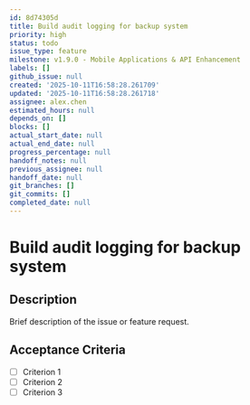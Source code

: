 ```yaml
---
id: 8d74305d
title: Build audit logging for backup system
priority: high
status: todo
issue_type: feature
milestone: v1.9.0 - Mobile Applications & API Enhancement
labels: []
github_issue: null
created: '2025-10-11T16:58:28.261709'
updated: '2025-10-11T16:58:28.261718'
assignee: alex.chen
estimated_hours: null
depends_on: []
blocks: []
actual_start_date: null
actual_end_date: null
progress_percentage: null
handoff_notes: null
previous_assignee: null
handoff_date: null
git_branches: []
git_commits: []
completed_date: null
---
```


# Build audit logging for backup system

## Description

Brief description of the issue or feature request.

## Acceptance Criteria

- [ ] Criterion 1
- [ ] Criterion 2
- [ ] Criterion 3